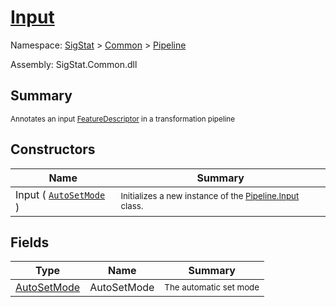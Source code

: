 # [Input](./Input.md)

Namespace: [SigStat]() > [Common](./../README.md) > [Pipeline](./README.md)

Assembly: SigStat.Common.dll

## Summary
<sub>Annotates an input [FeatureDescriptor](https://github.com/hargitomi97/sigstat/blob/master/docs/md/SigStat/Common/FeatureDescriptor.md) in a transformation pipeline</sub>

## Constructors

| Name | Summary | 
| --- | --- | 
| Input ( [`AutoSetMode`](./AutoSetMode.md) ) | <sub>Initializes a new instance of the [Pipeline.Input](https://github.com/hargitomi97/sigstat/blob/master/docs/md/SigStat/Common/Pipeline/Input.md) class.</sub> | 


## Fields

| Type | Name | Summary | 
| --- | --- | --- | 
| [AutoSetMode](./AutoSetMode.md) | AutoSetMode | <sub>The automatic set mode</sub> | 


